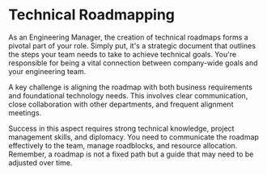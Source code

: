 # Technical Roadmapping

As an Engineering Manager, the creation of technical roadmaps forms a pivotal part of your role. Simply put, it's a strategic document that outlines the steps your team needs to take to achieve technical goals. You're responsible for being a vital connection between company-wide goals and your engineering team.

A key challenge is aligning the roadmap with both business requirements and foundational technology needs. This involves clear communication, close collaboration with other departments, and frequent alignment meetings.

Success in this aspect requires strong technical knowledge, project management skills, and diplomacy. You need to communicate the roadmap effectively to the team, manage roadblocks, and resource allocation. Remember, a roadmap is not a fixed path but a guide that may need to be adjusted over time.